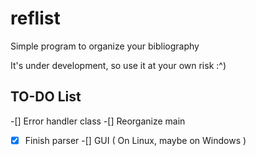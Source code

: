 # reflist
Simple program to organize your bibliography

It's under development, so use it at your own risk :^)

## TO-DO List

-[] Error handler class
-[] Reorganize main
-[x] Finish parser
-[] GUI ( On Linux, maybe on Windows )